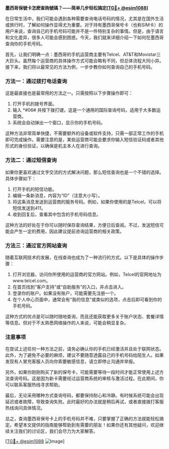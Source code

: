 **墨西哥保號卡怎麽查詢號碼？——简单几步轻松搞定[[TG💪+ @esim1088](https://t.me/s/esim1088)]**

在日常生活中，我们可能会遇到各种需要查询电话号码的情况，尤其是在国外生活或旅行时，了解如何操作显得尤为重要。对于持有墨西哥保号卡（也称SIM卡）的用户来说，查询自己的手机号码可能并不是一件特别复杂的事情。但是，由于语言和文化差异，很多人可能会感到困惑。今天，我们就来详细介绍一下如何在墨西哥查询你的手机号码。

首先，让我们明确一点：墨西哥的手机运营商主要有Telcel、AT&T和Movistar三大巨头。虽然每个运营商的具体操作方式可能会略有不同，但总体流程大同小异。接下来，我们将以最常见的方法为例，一步步教你如何查询自己的手机号码。

### 方法一：通过拨打电话查询

这是最直接也是最常用的方法之一。只需按照以下步骤操作即可：

1. 打开手机的拨号界面。
2. 输入 *#06# 并按下拨打键。这是一个通用的国际查询号码，适用于大多数运营商。
3. 系统会自动弹出一个窗口，显示你的手机号码。

这种方法非常简单快捷，不需要额外的设备或软件支持，只需一部正常工作的手机即可完成操作。需要注意的是，某些运营商可能会要求你输入短信验证码或者其他形式的身份验证，以确保是机主本人在进行查询。

### 方法二：通过短信查询

如果你更喜欢通过文字交流的方式解决问题，那么短信查询也是一个不错的选择。具体步骤如下：

1. 打开手机的短信功能。
2. 编辑一条新消息，内容为“ID”（注意大小写）。
3. 将这条消息发送到运营商的服务号码。例如，如果你使用的是Telcel，可以将短信发送到*411*。
4. 收到回复后，查看其中包含的手机号码信息。

这种方法的好处在于你可以随时保存查询结果，方便日后查阅。不过，发送短信可能会产生一定的费用，因此建议提前咨询运营商的相关政策。

### 方法三：通过官方网站查询

随着互联网技术的发展，在线查询也成为了一种流行的方式。以下是具体的操作步骤：

1. 打开浏览器，访问你所使用的运营商的官方网站。例如，Telcel的官网地址为www.telcel.com。
2. 在首页找到“客户支持”或“自助服务”的入口，并点击进入。
3. 登录你的账户。如果没有账户，可能需要先注册一个。
4. 在个人中心页面中，通常会有“我的信息”或类似的选项，点击后即可看到你的手机号码。

这种方式的优点是可以随时随地查询，而且还能获取更多关于账户状态、套餐详情等信息。但对于不太熟悉网络操作的人来说，可能会稍显复杂。

### 注意事项

在尝试上述任何一种方法之前，请务必确认你的手机已经激活并且处于联网状态。此外，为了避免不必要的麻烦，建议不要随意透露自己的手机号码给陌生人。如果发现有人冒充客服人员向你索要敏感信息，请立即停止沟通并举报。

另外，如果你刚刚购买了新的保号卡，可能需要等待一段时间才能正常使用上述方法查询号码。这是因为新卡需要经过运营商系统的审核与激活过程。在此期间，你可以联系客服热线寻求帮助。

最后，无论采用哪种方式查询号码，都要保持耐心和冷静。有时候系统可能会出现延迟或者故障，导致查询失败。此时最好的办法就是稍后再试，或者直接拨打客服热线询问具体情况。

总之，查询墨西哥保号卡上的手机号码并不难，只要掌握了正确的方法就能轻松搞定。希望本文提供的指南能够帮助到有需要的朋友！如果你还有其他疑问，欢迎继续关注我们的讨论区，我们会尽力为大家解答。

[[TG💪+ @esim1088](https://t.me/s/esim1088) ![Image](https://i.postimg.cc/4NQfJmqS/Snipaste-2025-05-13-00-14-12.png)]